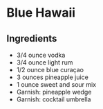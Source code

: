 # Blue Hawaii

## Ingredients

- 3/4 ounce vodka
- 3/4 ounce light rum
- 1/2 ounce blue curaçao
- 3 ounces pineapple juice
- 1 ounce sweet and sour mix
- Garnish: pineapple wedge
- Garnish: cocktail umbrella
